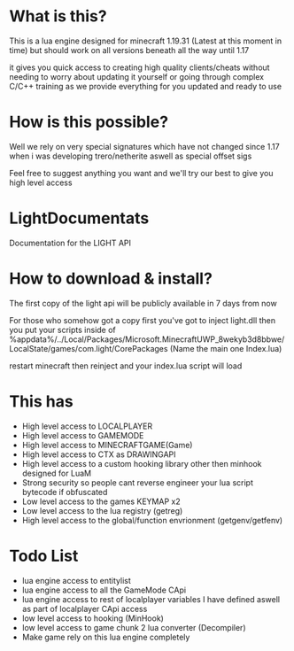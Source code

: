 # What is this?

This is a lua engine designed for minecraft 1.19.31 (Latest at this moment in time)
but should work on all versions beneath all the way until 1.17

it gives you quick access to creating high quality clients/cheats without needing to worry about updating it yourself or going through complex C/C++ training as we provide everything for you updated and ready to use

# How is this possible?

Well we rely on very special signatures which have not changed since 1.17 when i was developing trero/netherite
aswell as special offset sigs

Feel free to suggest anything you want and we'll try our best to give you high level access

# LightDocumentats

Documentation for the LIGHT API

# How to download & install?

The first copy of the light api will be publicly available in 7 days from now  

For those who somehow got a copy first you've got to inject light.dll then you put your scripts inside of %appdata%/../Local/Packages/Microsoft.MinecraftUWP_8wekyb3d8bbwe/LocalState/games/com.light/CorePackages (Name the main one Index.lua)

restart minecraft then reinject and your index.lua script will load

# This has

- High level access to LOCALPLAYER
- High level access to GAMEMODE
- High level access to MINECRAFTGAME(Game)
- High level access to CTX as DRAWINGAPI
- High level access to a custom hooking library other then minhook designed for LuaM
- Strong security so people cant reverse engineer your lua script bytecode if obfuscated
- Low level access to the games KEYMAP x2
- Low level access to the lua registry (getreg)
- High level access to the global/function envrionment (getgenv/getfenv)

# Todo List

- lua engine access to entitylist
- lua engine access to all the GameMode CApi
- lua engine access to rest of localplayer variables I have defined aswell as part of localplayer CApi access
- low level access to hooking (MinHook)
- low level access to game chunk 2 lua converter (Decompiler)
- Make game rely on this lua engine completely

